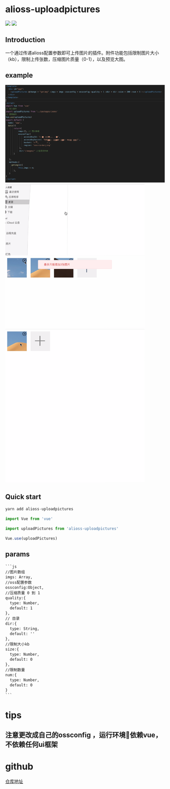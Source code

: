 # alioss-uploadpictures
[![](https://img.shields.io/badge/NPM-1.0.0-blue)](https://www.npmjs.com/package/alioss-uploadpictures)
![](https://img.shields.io/badge/licence-MIT-blue)

## Introduction

一个通过传递alioss配置参数即可上传图片的插件。附件功能包括限制图片大小（kb），限制上传张数，压缩图片质量（0-1），以及预览大图。

## example
![example](examples/assets/example.png)
![example](examples/assets/example1.gif)
![example](examples/assets/example2.gif)
![example](examples/assets/example3.gif)

## Quick start
```js
yarn add alioss-uploadpictures
```
```js
import Vue from 'vue'
```
```js
import uploadPictures from 'alioss-uploadpictures'
```
```js
Vue.use(uploadPictures)
```
## params
    ```js
    //图片数组
    imgs: Array,
    //oss配置参数
    ossconfig:Object,
    //压缩质量 0 到 1
    quality:{
      type: Number,
      default: 1
    },
    // 目录
    dir:{
      type: String,
      default: ''
    },
    //限制大小kb
    size:{
      type: Number,
      default: 0
    },
    //限制数量
    num:{
      type: Number,
      default: 0
    }
    ```
# tips
## 注意更改成自己的ossconfig ，运行环境依赖vue，不依赖任何ui框架

# github
[仓库地址](https://github.com/HeJinG90/alioss-uploadpictures) 